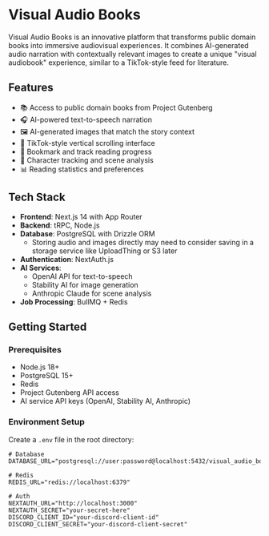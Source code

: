 # Visual Audio Books

Visual Audio Books is an innovative platform that transforms public domain books into immersive audiovisual experiences. It combines AI-generated audio narration with contextually relevant images to create a unique "visual audiobook" experience, similar to a TikTok-style feed for literature.

## Features

- 📚 Access to public domain books from Project Gutenberg
- 🎧 AI-powered text-to-speech narration
- 🖼️ AI-generated images that match the story context
- 📱 TikTok-style vertical scrolling interface
- 🔖 Bookmark and track reading progress
- 👥 Character tracking and scene analysis
- 📊 Reading statistics and preferences

## Tech Stack

- **Frontend**: Next.js 14 with App Router
- **Backend**: tRPC, Node.js
- **Database**: PostgreSQL with Drizzle ORM
  - Storing audio and images directly may need to consider saving in a storage service like UploadThing or S3 later
- **Authentication**: NextAuth.js
- **AI Services**:
  - OpenAI API for text-to-speech
  - Stability AI for image generation
  - Anthropic Claude for scene analysis
- **Job Processing**: BullMQ + Redis

## Getting Started

### Prerequisites

- Node.js 18+
- PostgreSQL 15+
- Redis
- Project Gutenberg API access
- AI service API keys (OpenAI, Stability AI, Anthropic)

### Environment Setup

Create a `.env` file in the root directory:

```env
# Database
DATABASE_URL="postgresql://user:password@localhost:5432/visual_audio_books"

# Redis
REDIS_URL="redis://localhost:6379"

# Auth
NEXTAUTH_URL="http://localhost:3000"
NEXTAUTH_SECRET="your-secret-here"
DISCORD_CLIENT_ID="your-discord-client-id"
DISCORD_CLIENT_SECRET="your-discord-client-secret"
